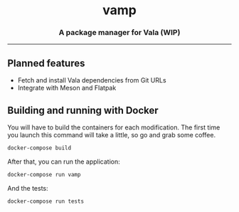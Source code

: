 <div align="center">
  <h1 align="center"><center>vamp</center></h1>
  <h3 align="center"><center>A package manager for Vala (WIP)</center></h3>
</div>

---

## Planned features

- Fetch and install Vala dependencies from Git URLs
- Integrate with Meson and Flatpak

## Building and running with Docker

You will have to build the containers for each modification. The first time you
launch this command will take a little, so go and grab some coffee.

```bash
docker-compose build
```

After that, you can run the application:

```bash
docker-compose run vamp
```

And the tests:

```bash
docker-compose run tests
```
